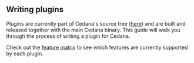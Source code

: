 ## Writing plugins

Plugins are currently part of Cedana's source tree ([here](https://github.com/cedana/cedana/tree/d618239b6052cda14f2117123414f8054f2d47ba/plugins)) and are built and released together with the main Cedana binary. This guide will walk you through the process of writing a plugin for Cedana.

Check out the [feature matrix](../features.md) to see which features are currently supported by each plugin.
